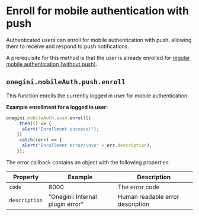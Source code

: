 # Enroll for mobile authentication with push

<!-- toc -->

Authenticated users can enroll for mobile authentication with push, allowing them to receive and respond to push notifications.

A prerequisite for this method is that the user is already enrolled for [regular mobile authentication (without push)](../enroll.md).

## `onegini.mobileAuth.push.enroll`

This function enrolls the currently logged in user for mobile authentication.

**Example enrollment for a logged in user:**

```js
onegini.mobileAuth.push.enroll()
    .then(() => {
      alert("Enrollment success!");
    })
    .catch((err) => {
      alert("Enrollment error!\n\n" + err.description);
    });
```

The error callback contains an object with the following properties:

| Property | Example | Description |
| --- | --- | --- |
| `code` | 8000 | The error code
| `description` | "Onegini: Internal plugin error" | Human readable error description
